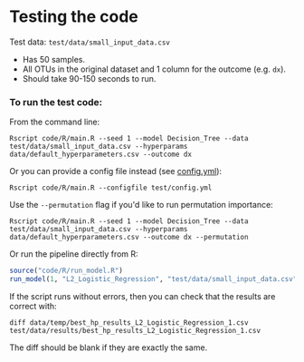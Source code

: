 # Testing the code

Test data: `test/data/small_input_data.csv`

- Has 50 samples.
- All OTUs in the original dataset and 1 column for the outcome (e.g. `dx`).
- Should take 90-150 seconds to run.

### To run the test code:

From the command line:
```
Rscript code/R/main.R --seed 1 --model Decision_Tree --data  test/data/small_input_data.csv --hyperparams data/default_hyperparameters.csv --outcome dx
```

Or you can provide a config file instead (see [config.yml](config.yml)):
```
Rscript code/R/main.R --configfile test/config.yml
```

Use the `--permutation` flag if you'd like to run permutation importance:
```
Rscript code/R/main.R --seed 1 --model Decision_Tree --data  test/data/small_input_data.csv --hyperparams data/default_hyperparameters.csv --outcome dx --permutation
```

Or run the pipeline directly from R:
```R
source("code/R/run_model.R")
run_model(1, "L2_Logistic_Regression", "test/data/small_input_data.csv", "data/default_hyperparams.csv", "dx", permutation = FALSE)
```

If the script runs without errors, then you can check that the results are correct with:
```
diff data/temp/best_hp_results_L2_Logistic_Regression_1.csv test/data/results/best_hp_results_L2_Logistic_Regression_1.csv
```

The diff should be blank if they are exactly the same.
